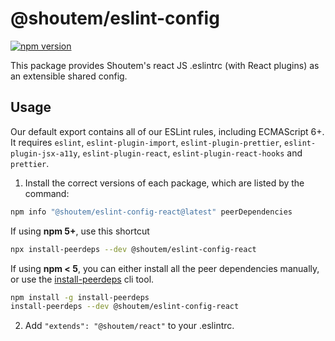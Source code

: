 # @shoutem/eslint-config

[![npm version](https://badge.fury.io/js/@shoutem/eslint-config-react.svg)](http://badge.fury.io/js/@shoutem/eslint-config-react)

This package provides Shoutem's react JS .eslintrc (with React plugins) as an extensible shared config.

## Usage

Our default export contains all of our ESLint rules, including ECMAScript 6+. It requires `eslint`, `eslint-plugin-import`, `eslint-plugin-prettier`, `eslint-plugin-jsx-a11y`, `eslint-plugin-react`, `eslint-plugin-react-hooks` and `prettier`.

1. Install the correct versions of each package, which are listed by the command:

```sh
npm info "@shoutem/eslint-config-react@latest" peerDependencies
```

If using **npm 5+**, use this shortcut

```sh
npx install-peerdeps --dev @shoutem/eslint-config-react
```

If using **npm < 5**, you can either install all the peer dependencies manually, or use the [install-peerdeps](https://github.com/nathanhleung/install-peerdeps) cli tool.

```sh
npm install -g install-peerdeps
install-peerdeps --dev @shoutem/eslint-config-react
```

2. Add `"extends": "@shoutem/react"` to your .eslintrc.
